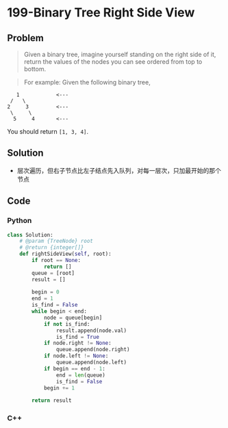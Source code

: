 # 199-Binary Tree Right Side View

## Problem

> Given a binary tree, imagine yourself standing on the right side of it, return the values of the nodes you can see ordered from top to bottom.

> For example:
Given the following binary tree,
>
```
   1            <---
 /   \
2     3         <---
 \     \
  5     4       <---
```
You should return `[1, 3, 4]`.

## Solution

- 层次遍历，但右子节点比左子结点先入队列，对每一层次，只加最开始的那个节点

## Code

### Python

```python
class Solution:
    # @param {TreeNode} root
    # @return {integer[]}
    def rightSideView(self, root):
        if root == None:
            return []
        queue = [root]
        result = []
        
        begin = 0
        end = 1
        is_find = False
        while begin < end:
            node = queue[begin]
            if not is_find:
                result.append(node.val)
                is_find = True
            if node.right != None:
                queue.append(node.right)
            if node.left != None:
                queue.append(node.left)
            if begin == end - 1:
                end = len(queue)
                is_find = False
            begin += 1
        
        return result
```

### C++

```cpp

```